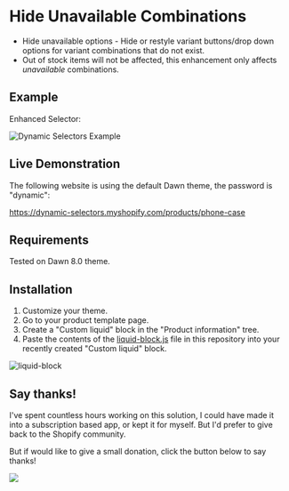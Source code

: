 # Hide Unavailable Combinations

* Hide unavailable options - Hide or restyle variant buttons/drop down options for variant combinations that do not exist.
* Out of stock items will not be affected, this enhancement only affects _unavailable_ combinations. 

## Example
Enhanced Selector:

![Dynamic Selectors Example](https://camo.githubusercontent.com/5e87d68a7cad63d3a61d7f1dc357d4685bd20304344f827d3604b10c27a39fe3/68747470733a2f2f692e696d6775722e636f6d2f776c44417554422e676966)

## Live Demonstration
The following website is using the default Dawn theme, the password is "dynamic":

https://dynamic-selectors.myshopify.com/products/phone-case

## Requirements
Tested on Dawn 8.0 theme.

## Installation
1. Customize your theme.
2. Go to your product template page.
3. Create a "Custom liquid" block in the "Product information" tree.
4. Paste the contents of the [liquid-block.js](liquid-block.js) file in this repository into your recently created "Custom liquid" block.

![liquid-block](https://user-images.githubusercontent.com/4916365/218238619-457a161e-20db-4f71-8d1e-b378840bff45.png)

## Say thanks!

I've spent countless hours working on this solution, I could have made it into a subscription based app, or kept it for myself. But I'd prefer to give back to the Shopify community. 

But if would like to give a small donation, click the button below to say thanks!

<a href="https://www.buymeacoffee.com/jonohallnz"><img src="https://img.buymeacoffee.com/button-api/?text=Buy me a coffee&emoji=&slug=jonohallnz&button_colour=FFDD00&font_colour=000000&font_family=Cookie&outline_colour=000000&coffee_colour=ffffff" /></a>
